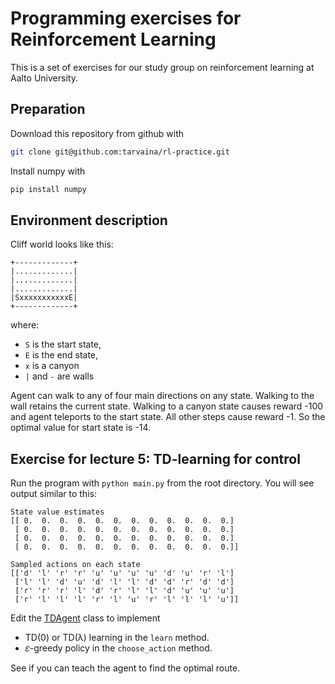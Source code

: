 # Programming exercises for Reinforcement Learning

This is a set of exercises for our study group on reinforcement learning at Aalto University.

## Preparation

Download this repository from github with

```bash
git clone git@github.com:tarvaina/rl-practice.git
```

Install numpy with

```bash
pip install numpy
```

## Environment description

Cliff world looks like this:

```
+-------------+
|.............|
|.............|
|.............|
|SxxxxxxxxxxxE|
+-------------+
```

where:

- `S` is the start state,
- `E` is the end state,
- `x` is a canyon
- `|` and `-` are walls

Agent can walk to any of four main directions on any state. Walking to the wall retains the current state. Walking to a canyon state causes reward -100 and agent teleports to the start state. All other steps cause reward -1. So the optimal value for start state is -14.

## Exercise for lecture 5: TD-learning for control

Run the program with `python main.py` from the root directory. You will see output similar to this:

```
State value estimates
[[ 0.  0.  0.  0.  0.  0.  0.  0.  0.  0.  0.  0.]
 [ 0.  0.  0.  0.  0.  0.  0.  0.  0.  0.  0.  0.]
 [ 0.  0.  0.  0.  0.  0.  0.  0.  0.  0.  0.  0.]
 [ 0.  0.  0.  0.  0.  0.  0.  0.  0.  0.  0.  0.]]

Sampled actions on each state
[['d' 'l' 'r' 'r' 'u' 'u' 'u' 'u' 'd' 'u' 'r' 'l']
 ['l' 'l' 'd' 'u' 'd' 'l' 'l' 'd' 'd' 'r' 'd' 'd']
 ['r' 'r' 'r' 'l' 'd' 'r' 'l' 'l' 'd' 'u' 'u' 'u']
 ['r' 'l' 'l' 'l' 'r' 'l' 'u' 'r' 'l' 'l' 'l' 'u']]
```

Edit the [TDAgent](rl/agents/td_agent.py) class to implement

- TD(0) or TD(λ) learning in the `learn` method.
- 𝜀-greedy policy in the `choose_action` method.

See if you can teach the agent to find the optimal route.

